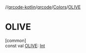 //[qrcode-kotlin](../../../index.md)/[qrcode](../index.md)/[Colors](index.md)/[OLIVE](-o-l-i-v-e.md)

# OLIVE

[common]\
const val [OLIVE](-o-l-i-v-e.md): [Int](https://kotlinlang.org/api/latest/jvm/stdlib/kotlin/-int/index.html)
